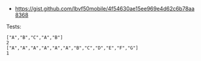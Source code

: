 
- https://gist.github.com/lbvf50mobile/4f54630ae15ee969e4d62c6b78aa8368

Tests:
```
["A","B","C","A","B"]
2
["A","A","A","A","A","A","B","C","D","E","F","G"]
1
```
